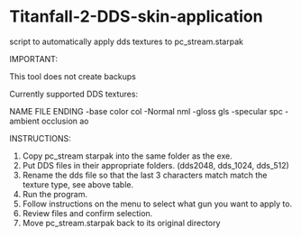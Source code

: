 # Titanfall-2-DDS-skin-application
script to automatically apply dds textures to pc_stream.starpak 

IMPORTANT:

This tool does not create backups

Currently supported DDS textures:

 NAME                FILE ENDING
-base color          col
-Normal              nml
-gloss               gls
-specular            spc
-ambient occlusion   ao

INSTRUCTIONS:

1. Copy pc_stream starpak into the same folder as the exe.
2. Put DDS files in their appropriate folders. (dds2048, dds_1024, dds_512)
3. Rename the dds file so that the last 3 characters match match the texture type,
   see above table.
4. Run the program.
5. Follow instructions on the menu to select what gun you want to apply to.
6. Review files and confirm selection.
7. Move pc_stream.starpak back to its original directory
